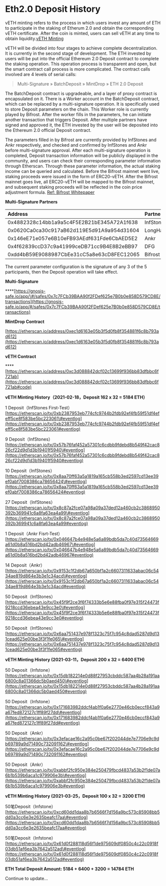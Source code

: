 # Eth2.0 Deposit History

vETH minting refers to the process in which users invest any amount of ETH to participate in the staking of Etherum 2.0 and obtain the corresponding vETH certificate. After the coin is minted, users can sell vETH at any time to obtain liquidity.[vETH Minting](https://vtoken.io/drop)

vETH will be divided into four stages to achieve complete decentralization. It is currently in the second stage of development. The ETH invested by users will be put into the official Ethereum 2.0 Deposit contract to complete the staking operation. This operation process is transparent and open, but the smart contract call process is more complicated. The contract calls involved are 4 levels of serial calls:

> Multi-Signature » BatchDeposit » MintDrop » ETH 2.0 Deposit

The BatchDeposit contract is upgradeable, and a layer of proxy contract is encapsulated on it. There is a Worker account in the BatchDeposit contract, which can be replaced by a multi-signature operation. It is specifically used to store Deposit parameters on the chain. This Worker role is currently played by Bifrost. After the worker fills in the parameters, he can initiate another transaction that triggers Deposit. After multiple partners have signed and approved it, the ETH invested by the user will be deposited into the Ethereum 2.0 official Deposit contract.

The parameters filled in by Bifrost are currently provided by InfStones and Ankr respectively, and checked and confirmed by InfStones and Ankr before multi-signature approval. After each multi-signature operation is completed, Deposit transaction information will be publicly displayed in the community, and users can check their corresponding parameter information through Etherscan. Through these parameter information, the actual staking income can be queried and calculated. Before the Bifrost mainnet went live, staking proceeds were issued in the form of ERC20-vETH. After the Bifrost mainnet goes live, all ERC20-vETH will be mapped to the Bifrost mainnet, and subsequent staking proceeds will be reflected in the coin price adjustment formula. [Ref: Bifrost Whitepaper](https://whitepaper.bifrost.finance/)

 **Multi-Signature Partners**

| Address | Partners |
| :--- | :--- |
| 0x4882328c14bb1a9a5c4F5E2B21bE345A72A1f638 | InfStones |
| 0x0620Ca0ca30c917aB62d119E5d91A9a954d31604 | LongHash |
| 0x146eE71e057e6B10eFB93AEdf631Fde6CbAED5E2 | Ankr |
| 0x4f62839ccD37c9a41999ceDB71cc9B4E8B2eBB97 | DFG |
| 0xdd4bB59E9088987CbEe31cC5a8e63cD8FEC12065 | Bifrost |

The current parameter configuration is the signature of any 3 of the 5 participants, then the Deposit operation will take effect.

**Multi-Signature**

\*\*\*\*[https://gnosis-safe.io/app/\#/safes/0x7c7FCb39BAA90f2FDef625e7B0b0e858D579CD8E/transactions](https://gnosis-safe.io/app/#/safes/0x7c7FCb39BAA90f2FDef625e7B0b0e858D579CD8E/transactions)

**MintDrop Contract**

[https://etherscan.io/address/0xec1d6163e05b3f5d0fb8f354881f6c8b793ad612](https://etherscan.io/address/0xec1d6163e05b3f5d0fb8f354881f6c8b793ad612)

**vETH Contract**

\*\*\*\*[https://etherscan.io/address/0xc3d088842dcf02c13699f936bb83dfbbc6f721ab](https://etherscan.io/address/0xc3d088842dcf02c13699f936bb83dfbbc6f721ab#code)

**vETH Minting History（2021-02-18，Deposit 162 x 32 = 5184 ETH）**

1 Deposit（InfStones First-Test） [https://etherscan.io/tx/0xb2387953eb774cfc9744b2fdb92ef4fb59f51df4efeff5ce8f583be5bc223061\#eventlog](https://etherscan.io/tx/0xb2387953eb774cfc9744b2fdb92ef4fb59f51df4efeff5ce8f583be5bc223061#eventlog) 

9 Deposit（InfStones） [https://etherscan.io/tx/0x57b76faf452a57301c6cdbb9fdebd8b549f42cac826cf22d9d1d3b19401f5940\#eventlog](https://etherscan.io/tx/0x57b76faf452a57301c6cdbb9fdebd8b549f42cac826cf22d9d1d3b19401f5940#eventlog) 

10 Deposit（InfStones） [https://etherscan.io/tx/0x8aa70ff63a5a1819a165cb558b3ed2597cd13ee39ef0abf7008386ca78656424\#eventlog](https://etherscan.io/tx/0x8aa70ff63a5a1819a165cb558b3ed2597cd13ee39ef0abf7008386ca78656424#eventlog) 

27 Deposit（InfStones） [https://etherscan.io/tx/0x8c87a2fce07a98a09a37ded12a460cb2c3868950392b369941c6a8fa63ea4a99\#eventlog](https://etherscan.io/tx/0x8c87a2fce07a98a09a37ded12a460cb2c3868950392b369941c6a8fa63ea4a99#eventlog) 

1 Deposit（Ankr Fisrt-Test） [https://etherscan.io/tx/0x046647b4e948e5a6a89bdb5da7c40d73564669a61d0b8a516bd2bd42adb46967\#eventlog](https://etherscan.io/tx/0x046647b4e948e5a6a89bdb5da7c40d73564669a61d0b8a516bd2bd42adb46967#eventlog) 

14 Deposit（Ankr） [https://etherscan.io/tx/0x9153c1f2db67a650bf1a2c6607311633abac06c5434ae819d864e3b3e1c34acd\#eventlog](https://etherscan.io/tx/0x9153c1f2db67a650bf1a2c6607311633abac06c5434ae819d864e3b3e1c34acd#eventlog) 

50 Deposit（InfStones） [https://etherscan.io/tx/0x45f9f2ce3f6f74333b5e6e88fba0f97e315f24473f9218ccd36ebea43e9cc3e0\#eventlog](https://etherscan.io/tx/0x45f9f2ce3f6f74333b5e6e88fba0f97e315f24473f9218ccd36ebea43e9cc3e0#eventlog) 

50 Deposit（InfStones） [https://etherscan.io/tx/0x6aa751437e978f1323c75f7c954c8dad5287d9d131cead625e00be3f3f1fe065\#eventlog](https://etherscan.io/tx/0x6aa751437e978f1323c75f7c954c8dad5287d9d131cead625e00be3f3f1fe065#eventlog)

**vETH Minting History \(2021-03-11，Deposit 200 x 32 = 6400 ETH\)**

50 Deposit（Infstone） [https://etherscan.io/tx/0x15db182214e0d88f27953cbddc587aa4b28a191aa6800c8a01366dc5b0aed450\#eventlog](https://etherscan.io/tx/0x15db182214e0d88f27953cbddc587aa4b28a191aa6800c8a01366dc5b0aed450#eventlog) 

50 Deposit（Infstone） [https://etherscan.io/tx/0x171683982ddcf4ab1f0a6e2770e46cb0eccf843a9a67fed872127c1ff89f27dd\#eventlog](https://etherscan.io/tx/0x171683982ddcf4ab1f0a6e2770e46cb0eccf843a9a67fed872127c1ff89f27dd#eventlog) 

50 Deposit（Ankr） [https://etherscan.io/tx/0x3efacae16c2a95c0be67f202044de7e7706e9c9db69789a9d71490c732091162\#eventlog](https://etherscan.io/tx/0x3efacae16c2a95c0be67f202044de7e7706e9c9db69789a9d71490c732091162#eventlog) 

50 Deposit（Ankr） [https://etherscan.io/tx/0xabbf2fc950e384e250479fbcd4837a53b2f1de07a6b1b539b6aca1c979906e3b\#eventlog](https://etherscan.io/tx/0xabbf2fc950e384e250479fbcd4837a53b2f1de07a6b1b539b6aca1c979906e3b#eventlog)

**vETH Minting History \(2021-03-25，Deposit 100 x 32 = 3200 ETH\)**

50笔Deposit（Infstone） [https://etherscan.io/tx/0xcd60dd1daa8b7b6566f7d156a9bc573c85908bb5dd0a3cc6e3e2635beafc17aa\#eventlog](https://etherscan.io/tx/0xcd60dd1daa8b7b6566f7d156a9bc573c85908bb5dd0a3cc6e3e2635beafc17aa#eventlog) 

50笔Deposit（Infstone） [https://etherscan.io/tx/0x61d0f288118d56f1de975609df0850c4c22c0918f03db51af6ea3b7642a512ad\#eventlog](https://etherscan.io/tx/0x61d0f288118d56f1de975609df0850c4c22c0918f03db51af6ea3b7642a512ad#eventlog)

**ETH Total Deposit  Amount:  5184 + 6400 + 3200 = 14784 ETH**

Continue to update...



 

